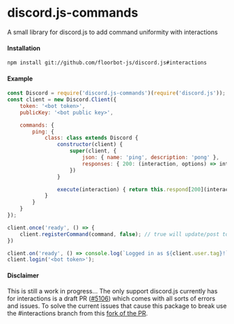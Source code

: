# discord.js-commands

A small library for discord.js to add command uniformity with interactions

#### Installation

```bash
npm install git://github.com/floorbot-js/discord.js#interactions
```

#### Example

```js
const Discord = require('discord.js-commands')(require('discord.js'));
const client = new Discord.Client({
    token: '<bot token>',
    publicKey: '<bot public key>',

    commands: {
        ping: {
            class: class extends Discord {
                constructor(client) {
                    super(client, {
                        json: { name: 'ping', description: 'pong' },
                        responses: { 200: (interaction, options) => interaction.reply('pong!') }
                    })
                }

                execute(interaction) { return this.respond[200](interaction) }
            }
        }
    }
});

client.once('ready', () => {
    client.registerCommand(command, false); // true will update/post to discord
})

client.on('ready', () => console.log(`Logged in as ${client.user.tag}!`));
client.login('<bot token>');
```

#### Disclaimer

This is still a work in progress...
The only support discord.js currently has for interactions is a draft PR ([#5106](https://github.com/discordjs/discord.js/pull/5106)) which comes with all sorts of errors and issues.
To solve the current issues that cause this package to break use the #interactions branch from this [fork of the PR](https://github.com/floorbot-js/discord.js/tree/interactions).
